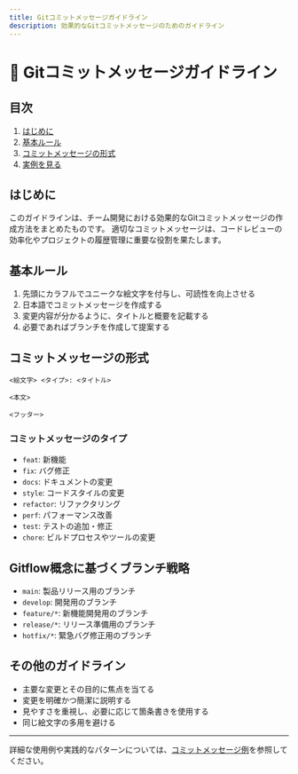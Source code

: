 ```yaml
---
title: Gitコミットメッセージガイドライン
description: 効果的なGitコミットメッセージのためのガイドライン
---
```


# 📝 Gitコミットメッセージガイドライン

## 目次

1. [はじめに](#はじめに)
2. [基本ルール](#基本ルール)
3. [コミットメッセージの形式](#コミットメッセージの形式)
4. [実例を見る](examples/commit-messages.md)

## はじめに

このガイドラインは、チーム開発における効果的なGitコミットメッセージの作成方法をまとめたものです。
適切なコミットメッセージは、コードレビューの効率化やプロジェクトの履歴管理に重要な役割を果たします。

## 基本ルール

1. 先頭にカラフルでユニークな絵文字を付与し、可読性を向上させる
2. 日本語でコミットメッセージを作成する
3. 変更内容が分かるように、タイトルと概要を記載する
4. 必要であればブランチを作成して提案する

## コミットメッセージの形式

```
<絵文字> <タイプ>: <タイトル>

<本文>

<フッター>
```

### コミットメッセージのタイプ

- `feat`: 新機能
- `fix`: バグ修正
- `docs`: ドキュメントの変更
- `style`: コードスタイルの変更
- `refactor`: リファクタリング
- `perf`: パフォーマンス改善
- `test`: テストの追加・修正
- `chore`: ビルドプロセスやツールの変更

## Gitflow概念に基づくブランチ戦略

- `main`: 製品リリース用のブランチ
- `develop`: 開発用のブランチ
- `feature/*`: 新機能開発用のブランチ
- `release/*`: リリース準備用のブランチ
- `hotfix/*`: 緊急バグ修正用のブランチ

## その他のガイドライン

- 主要な変更とその目的に焦点を当てる
- 変更を明確かつ簡潔に説明する
- 見やすさを重視し、必要に応じて箇条書きを使用する
- 同じ絵文字の多用を避ける

---

詳細な使用例や実践的なパターンについては、[コミットメッセージ例](examples/commit-messages.md)を参照してください。